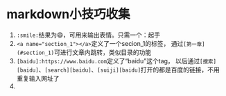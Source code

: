 # markdown小技巧收集

1. `:smile:`​结果​为:smile:，可用来输出表情。只需一个：起手
2. `<a name="section_1"></a>`定义了一个secion_1的标签，
   通过`[第一章](#section_1)`可进行文章内跳转，类似目录的功能
3. `[baidu]:https://www.baidu.com`定义了“baidu”这个tag，
   以后通过`[搜索][baidu]`、`[search][baidu]`、`[suiji][baidu]`打开的都是百度的链接，不用重复输入网址了
4. 
